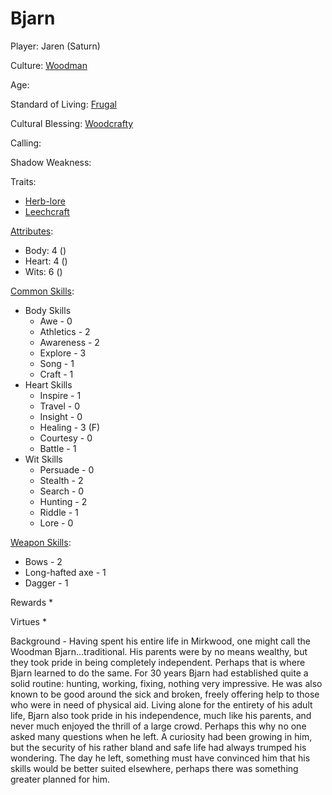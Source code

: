 # Bjarn

Player:  Jaren (Saturn)

Culture:  [Woodman](../generation/cultures.md)

Age:

Standard of Living: [Frugal](../generation/standard-of-living.md)

Cultural Blessing: [Woodcrafty](../generation/cultural-blessing.md)

Calling:

Shadow Weakness:

Traits:
* [Herb-lore](../generation/specialities.md)
* [Leechcraft](../generation/specialities.md)

[Attributes](../generation/background.md):
* Body:  4 ()
* Heart: 4 ()
* Wits:  6 ()

[Common Skills](../generation/common-skill-list.md): 
* Body Skills
    * Awe - 0
    * Athletics - 2
    * Awareness - 2
    * Explore - 3
    * Song - 1
    * Craft - 1
* Heart Skills
    * Inspire - 1
    * Travel - 0
    * Insight - 0
    * Healing - 3 (F)
    * Courtesy - 0
    * Battle - 1
* Wit Skills
    * Persuade - 0
    * Stealth - 2
    * Search - 0
    * Hunting - 2
    * Riddle - 1
    * Lore - 0

[Weapon Skills](../generation/weapon-skill-list.md):
* Bows - 2
* Long-hafted axe - 1
* Dagger - 1

Rewards
*

Virtues
*

Background - Having spent his entire life in Mirkwood, one might call the Woodman Bjarn...traditional. His parents were by no means wealthy, but they took pride in being completely independent. Perhaps that is where Bjarn learned to do the same. For 30 years Bjarn had established quite a solid routine: hunting, working, fixing, nothing very impressive. He was also known to be good around the sick and broken, freely offering help to those who were in need of physical aid. Living alone for the entirety of his adult life, Bjarn also took pride in his independence, much like his parents, and never much enjoyed the thrill of a large crowd. Perhaps this why no one asked many questions when he left. A curiosity had been growing in him, but the security of his rather bland and safe life had always trumped his wondering. The day he left, something must have convinced him that his skills would be better suited elsewhere, perhaps there was something greater planned for him.


